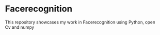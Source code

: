 # Facerecognition
This repository showcases my work in Facerecognition using Python, open Cv and numpy
